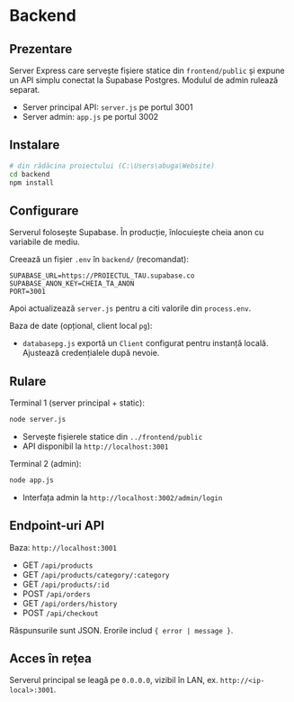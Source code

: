 # Backend

## Prezentare
Server Express care servește fișiere statice din `frontend/public` și expune un API simplu conectat la Supabase Postgres. Modulul de admin rulează separat.

- Server principal API: `server.js` pe portul 3001
- Server admin: `app.js` pe portul 3002


## Instalare
```bash
# din rădăcina proiectului (C:\Users\abuga\Website)
cd backend
npm install
```

## Configurare
Serverul folosește Supabase. În producție, înlocuiește cheia anon cu variabile de mediu.

Creează un fișier `.env` în `backend/` (recomandat):
```env
SUPABASE_URL=https://PROIECTUL_TAU.supabase.co
SUPABASE_ANON_KEY=CHEIA_TA_ANON
PORT=3001
```
Apoi actualizează `server.js` pentru a citi valorile din `process.env`.

Baza de date (opțional, client local `pg`):
- `databasepg.js` exportă un `Client` configurat pentru instanță locală. Ajustează credențialele după nevoie.

## Rulare
Terminal 1 (server principal + static):
```bash
node server.js
```
- Servește fișierele statice din `../frontend/public`
- API disponibil la `http://localhost:3001`

Terminal 2 (admin):
```bash
node app.js
```
- Interfața admin la `http://localhost:3002/admin/login`

## Endpoint-uri API
Baza: `http://localhost:3001`

- GET `/api/products`
- GET `/api/products/category/:category`
- GET `/api/products/:id`
- POST `/api/orders`
- GET `/api/orders/history`
- POST `/api/checkout`

Răspunsurile sunt JSON. Erorile includ `{ error | message }`.

## Acces în rețea
Serverul principal se leagă pe `0.0.0.0`, vizibil în LAN, ex. `http://<ip-local>:3001`.


